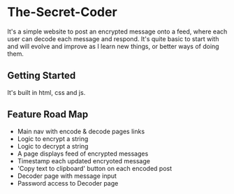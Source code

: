 # The-Secret-Coder
It's a simple website to post an encrypted message onto a feed, where each user can decode each message and respond. 
It's quite basic to start with and will evolve and improve as I learn new things, or better ways of doing them.


Getting Started
--------------------
It's built in html, css and js.


Feature Road Map
--------------------
- Main nav with encode & decode pages links
- Logic to encrypt a string
- Logic to decrypt a string
- A page displays feed of encrypted messages
- Timestamp each updated encryoted message
- 'Copy text to clipboard' button on each encoded post
- Decoder page with message input
- Password access to Decoder page

